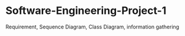 # Software-Engineering-Project-1
Requirement, Sequence Diagram, Class Diagram, information gathering
